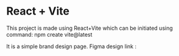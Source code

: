 # React + Vite

This project is made using React+Vite which can be initiated using command:
npm create vite@latest

It is a simple brand design page.
Figma design link : 


